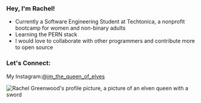 ### Hey, I'm Rachel!

- Currently a Software Engineering Student at Techtonica, a nonprofit bootcamp for women and non-binary adults
- Learning the PERN stack
- I would love to collaborate with other programmers and contribute more to open source

### Let's Connect:
<p>My Instagram:<a href="https://www.instagram.com/im_the_queen_of_elves/">@im_the_queen_of_elves</a></p>
<img src="https://scontent-atl3-1.cdninstagram.com/v/t51.2885-19/240530847_367753581550975_1581947544756484456_n.jpg?stp=dst-jpg_s320x320&_nc_ht=scontent-atl3-1.cdninstagram.com&_nc_cat=107&_nc_ohc=-4mjBjkMfuQAX-P1u6Q&edm=AOQ1c0wBAAAA&ccb=7-5&oh=00_AfBGsXudDVnFTRcWg658hghFG0BB1NNhM1cVndjgJwZLrQ&oe=64C6E886&_nc_sid=8b3546" alt="Rachel Greenwood's profile picture, a picture of an elven queen with a sword">